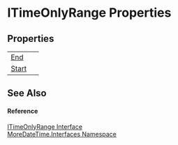 # ITimeOnlyRange Properties




## Properties
<table>
<tr>
<td><a href="P_MoreDateTime_Interfaces_ITimeOnlyRange_End.md">End</a></td>
<td> </td></tr>
<tr>
<td><a href="P_MoreDateTime_Interfaces_ITimeOnlyRange_Start.md">Start</a></td>
<td> </td></tr>
</table>

## See Also


#### Reference
<a href="T_MoreDateTime_Interfaces_ITimeOnlyRange.md">ITimeOnlyRange Interface</a>  
<a href="N_MoreDateTime_Interfaces.md">MoreDateTime.Interfaces Namespace</a>  
